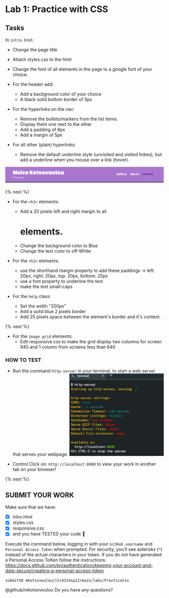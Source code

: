 # Lab 1: Practice with CSS

## Tasks
In `intro.html`:
* Change the page title 
* Attach styles.css to the html
* Change the font of all elements in the page to a google font of your choice.

* For the header add:
    * Add a background color of your choice
    * A black solid bottom border of 5px

* For the hyperlinks on the nav:
    * Remove the bullets/markers from the list items.
    * Display them one next to the other
    * Add a padding of 8px
    * Add a margin of 5px

* For all other (plain) hyperlinks:
    * Remove the default underline style (unvisited and visited linkes), but add a underline when you mouse over a link (hover).

![sampleHeader](header.png)

{% next %}

* For the `<h1>` elements:
    * Add a 20 pixels left and right margin to all <h1> elements.
    * Change the background color to Blue
    * Change the text color to off-White

* For the `<h2>` elements:
    * use the shorthand margin property to add these paddings -> left: 20px, right: 20px, top: 20px, bottom: 25px
    * use a font property to underline the text
    * make the text small-caps

* For the `help` class:
    * Set the width "200px"
    * Add a solid blue 2 pixels border
    * Add 25 pixels space between the element's border and it's content.


{% next %}

* For the `image grid` elements:
    * Edit responsive.css to make the grid display two columns for screen 940 and 1 column from screens less than 640



### HOW TO TEST
* Run the command `http-server` in your terminal, to start a web server that serves your webpage. 
![http-server](http-server.png)

* Control Click on: `http://localhost:8080` to view your work in another tab on your browser!
   

{% next %}

## SUBMIT YOUR WORK

Make sure that we have:

- [x] intro.html
- [x] styles.css
- [x] responsive.css
- [x] and you have TESTED your code :tada:

Execute the command below, logging in with your `GitHub username` and `Personal Access Token` when prompted. For security, you'll see asterisks (`*`) instead of the actual characters in your token. If you do not have generated a Personal Access ToKen follow the instructions: https://docs.github.com/en/authentication/keeping-your-account-and-data-secure/creating-a-personal-access-token

```
submit50 mkotsovoulou/itc4214sp22/main/labs/PracticeCss
```

@github/mkotsovoulou Do you have any questions?
